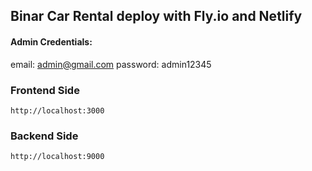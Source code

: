 ## Binar Car Rental deploy with Fly.io and Netlify

#### Admin Credentials:

email: admin@gmail.com
password: admin12345

### Frontend Side

```url
http://localhost:3000
```

### Backend Side

```url
http://localhost:9000
```
